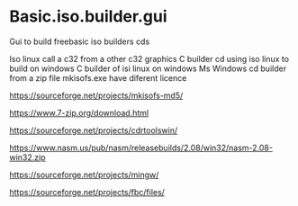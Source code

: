 # Basic.iso.builder.gui
Gui to build freebasic iso builders cds



Iso linux call a c32 from a other c32 graphics
C builder cd using iso linux to build on windows
C builder of isi linux on windows
Ms Windows cd builder from a zip file
mkisofs.exe have diferent licence 

https://sourceforge.net/projects/mkisofs-md5/


https://www.7-zip.org/download.html


https://sourceforge.net/projects/cdrtoolswin/



https://www.nasm.us/pub/nasm/releasebuilds/2.08/win32/nasm-2.08-win32.zip

https://sourceforge.net/projects/mingw/

https://sourceforge.net/projects/fbc/files/


